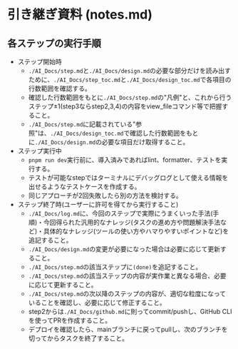 # 引き継ぎ資料 (notes.md)

## 各ステップの実行手順

- ステップ開始時
  - `./AI_Docs/step.md`と`./AI_Docs/design.md`の必要な部分だけを読み出すために、`./AI_Docs/step_toc.md`と`./AI_Docs/design_toc.md`で各項目の行数範囲を確認する。
  - 確認した行数範囲をもとに`./AI_Docs/step.md`の"凡例"と、これから行うステップ±1(step3ならstep2,3,4)の内容をview_fileコマンド等で把握すること。
  - `./AI_Docs/step.md`に記載されている"参照"は、`./AI_Docs/design_toc.md`で確認した行数範囲をもとに`./AI_Docs/design.md`の必要な項目だけ取得すること。
- ステップ実行中
  - `pnpm run dev`実行前に、導入済みであればlint、formatter、テストを実行する。
  - テストが可能なstepではターミナルにデバッグログとして使える情報を出せるようなテストケースを作成する。
  - 同じアプローチが2回失敗したら別の方法を検討する。
- ステップ終了時(ユーザーに許可を得てから実行すること)
  - `./AI_Docs/log.md`に、今回のステップで実際にうまくいった手法(手順)・今回得られた汎用的なナレッジ(タスクの進め方や問題解決手法など)・具体的なナレッジ(ツールの使い方やハマりやすいポイントなど)を追記すること。
  - `./AI_Docs/design.md`の変更が必要になった場合は必要に応じて更新すること。
  - `./AI_Docs/step.md`の該当ステップに`(done)`を追記すること。
  - `./AI_Docs/step.md`の該当ステップの内容が実作業と異なる場合、必要に応じて更新すること。
  - `./AI_Docs/step.md`の次以降のステップの内容が、適切な粒度になっていることを確認し、必要に応じて修正すること。
  - step2からは`./AI_Docs/github.md`に則ってcommit/pushし、GitHub CLIを使ってPRを作成すること。
  - デプロイを確認したら、mainブランチに戻ってpullし、次のブランチを切ってからタスクを終了すること。
